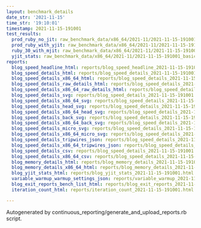 ```yaml
---
layout: benchmark_details
date_str: '2021-11-15'
time_str: '19:10:01'
timestamp: 2021-11-15-191001
test_results:
  prod_ruby_no_jit: raw_benchmark_data/x86_64/2021-11/2021-11-15-191001_basic_benchmark_prod_ruby_no_jit.json
  prod_ruby_with_yjit: raw_benchmark_data/x86_64/2021-11/2021-11-15-191001_basic_benchmark_prod_ruby_with_yjit.json
  ruby_30_with_mjit: raw_benchmark_data/x86_64/2021-11/2021-11-15-191001_basic_benchmark_ruby_30_with_mjit.json
  yjit_stats: raw_benchmark_data/x86_64/2021-11/2021-11-15-191001_basic_benchmark_yjit_stats.json
reports:
  blog_speed_headline_html: reports/blog_speed_headline_2021-11-15-191001.html
  blog_speed_details_html: reports/blog_speed_details_2021-11-15-191001.html
  blog_speed_details_x86_64_html: reports/blog_speed_details_2021-11-15-191001.x86_64.html
  blog_speed_details_raw_details_html: reports/blog_speed_details_2021-11-15-191001.raw_details.html
  blog_speed_details_x86_64_raw_details_html: reports/blog_speed_details_2021-11-15-191001.x86_64.raw_details.html
  blog_speed_details_svg: reports/blog_speed_details_2021-11-15-191001.svg
  blog_speed_details_x86_64_svg: reports/blog_speed_details_2021-11-15-191001.x86_64.svg
  blog_speed_details_head_svg: reports/blog_speed_details_2021-11-15-191001.head.svg
  blog_speed_details_x86_64_head_svg: reports/blog_speed_details_2021-11-15-191001.x86_64.head.svg
  blog_speed_details_back_svg: reports/blog_speed_details_2021-11-15-191001.back.svg
  blog_speed_details_x86_64_back_svg: reports/blog_speed_details_2021-11-15-191001.x86_64.back.svg
  blog_speed_details_micro_svg: reports/blog_speed_details_2021-11-15-191001.micro.svg
  blog_speed_details_x86_64_micro_svg: reports/blog_speed_details_2021-11-15-191001.x86_64.micro.svg
  blog_speed_details_tripwires_json: reports/blog_speed_details_2021-11-15-191001.tripwires.json
  blog_speed_details_x86_64_tripwires_json: reports/blog_speed_details_2021-11-15-191001.x86_64.tripwires.json
  blog_speed_details_csv: reports/blog_speed_details_2021-11-15-191001.csv
  blog_speed_details_x86_64_csv: reports/blog_speed_details_2021-11-15-191001.x86_64.csv
  blog_memory_details_html: reports/blog_memory_details_2021-11-15-191001.html
  blog_memory_details_x86_64_html: reports/blog_memory_details_2021-11-15-191001.x86_64.html
  blog_yjit_stats_html: reports/blog_yjit_stats_2021-11-15-191001.html
  variable_warmup_warmup_settings_json: reports/variable_warmup_2021-11-15-191001.warmup_settings.json
  blog_exit_reports_bench_list_html: reports/blog_exit_reports_2021-11-15-191001.bench_list.html
  iteration_count_html: reports/iteration_count_2021-11-15-191001.html

---
```

Autogenerated by continuous_reporting/generate_and_upload_reports.rb script.
